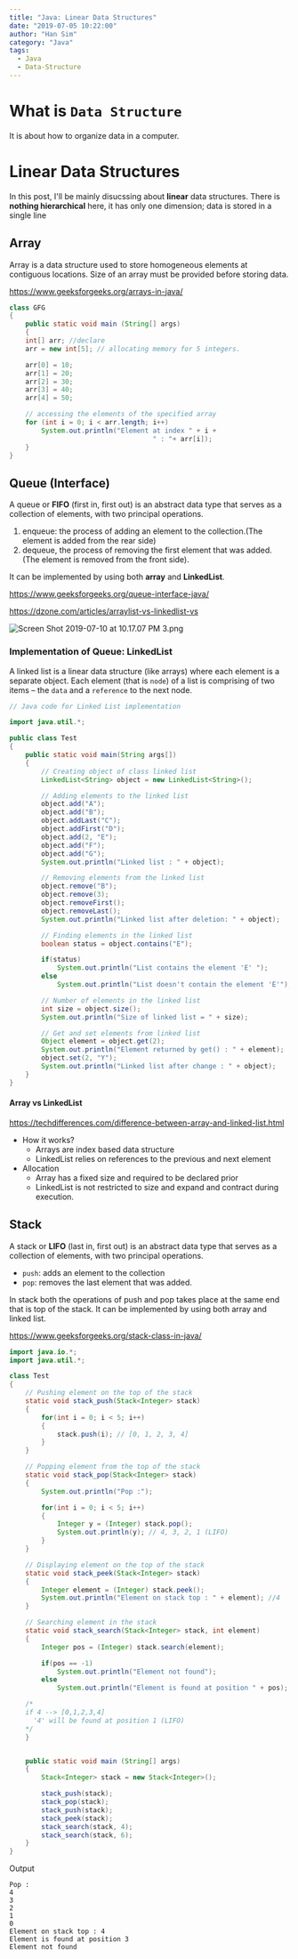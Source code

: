```yaml
---
title: "Java: Linear Data Structures"
date: "2019-07-05 10:22:00"
author: "Han Sim"
category: "Java"
tags:
  - Java
  - Data-Structure
---
```


# What is `Data Structure`

It is about how to organize data in a computer.

# Linear Data Structures

In this post, I'll be mainly disucssing about **linear** data structures. There is **nothing hierarchical** here, it has only one dimension; data is stored in a single line

## Array

Array is a data structure used to store homogeneous elements at contiguous locations. Size of an array must be provided before storing data.

https://www.geeksforgeeks.org/arrays-in-java/

```Java
class GFG
{
	public static void main (String[] args)
	{
	int[] arr; //declare
	arr = new int[5]; // allocating memory for 5 integers.

	arr[0] = 10;
	arr[1] = 20;
	arr[2] = 30;
	arr[3] = 40;
	arr[4] = 50;

	// accessing the elements of the specified array
	for (int i = 0; i < arr.length; i++)
		System.out.println("Element at index " + i +
									" : "+ arr[i]);
	}
}
```

## Queue (Interface)

A queue or **FIFO** (first in, first out) is an abstract data type that serves as a collection of elements, with two principal operations.

1. enqueue: the process of adding an element to the collection.(The element is added from the rear side)
2. dequeue, the process of removing the first element that was added. (The element is removed from the front side).

It can be implemented by using both **array** and **LinkedList**.

https://www.geeksforgeeks.org/queue-interface-java/

https://dzone.com/articles/arraylist-vs-linkedlist-vs

![Screen Shot 2019-07-10 at 10.17.07 PM 3.png](https://i.loli.net/2019/07/11/5d269c35a886054409.png)

### Implementation of Queue: LinkedList

A linked list is a linear data structure (like arrays) where each element is a separate object. Each element (that is `node`) of a list is comprising of two items – the `data` and a `reference` to the next node.

```Java
// Java code for Linked List implementation

import java.util.*;

public class Test
{
	public static void main(String args[])
	{
		// Creating object of class linked list
		LinkedList<String> object = new LinkedList<String>();

		// Adding elements to the linked list
		object.add("A");
		object.add("B");
		object.addLast("C");
		object.addFirst("D");
		object.add(2, "E");
		object.add("F");
		object.add("G");
		System.out.println("Linked list : " + object);

		// Removing elements from the linked list
		object.remove("B");
		object.remove(3);
		object.removeFirst();
		object.removeLast();
		System.out.println("Linked list after deletion: " + object);

		// Finding elements in the linked list
		boolean status = object.contains("E");

		if(status)
			System.out.println("List contains the element 'E' ");
		else
			System.out.println("List doesn't contain the element 'E'");

		// Number of elements in the linked list
		int size = object.size();
		System.out.println("Size of linked list = " + size);

		// Get and set elements from linked list
		Object element = object.get(2);
		System.out.println("Element returned by get() : " + element);
		object.set(2, "Y");
		System.out.println("Linked list after change : " + object);
	}
}
```

#### Array vs LinkedList

https://techdifferences.com/difference-between-array-and-linked-list.html

- How it works?
  - Arrays are index based data structure
  - LinkedList relies on references to the previous and next element
- Allocation
  - Array has a fixed size and required to be declared prior
  - LinkedList is not restricted to size and expand and contract during execution.

## Stack

A stack or **LIFO** (last in, first out) is an abstract data type that serves as a collection of elements, with two principal operations.

- `push`: adds an element to the collection
- `pop`: removes the last element that was added.

In stack both the operations of push and pop takes place at the same end that is top of the stack. It can be implemented by using both array and linked list.

https://www.geeksforgeeks.org/stack-class-in-java/

```Java
import java.io.*;
import java.util.*;

class Test
{
	// Pushing element on the top of the stack
	static void stack_push(Stack<Integer> stack)
	{
		for(int i = 0; i < 5; i++)
		{
			stack.push(i); // [0, 1, 2, 3, 4]
		}
	}

	// Popping element from the top of the stack
	static void stack_pop(Stack<Integer> stack)
	{
		System.out.println("Pop :");

		for(int i = 0; i < 5; i++)
		{
			Integer y = (Integer) stack.pop();
			System.out.println(y); // 4, 3, 2, 1 (LIFO)
		}
	}

	// Displaying element on the top of the stack
	static void stack_peek(Stack<Integer> stack)
	{
		Integer element = (Integer) stack.peek();
		System.out.println("Element on stack top : " + element); //4
	}

	// Searching element in the stack
	static void stack_search(Stack<Integer> stack, int element)
	{
		Integer pos = (Integer) stack.search(element);

		if(pos == -1)
			System.out.println("Element not found");
		else
			System.out.println("Element is found at position " + pos);

    /*
    if 4 --> [0,1,2,3,4]
      '4' will be found at position 1 (LIFO)
    */
	}


	public static void main (String[] args)
	{
		Stack<Integer> stack = new Stack<Integer>();

		stack_push(stack);
		stack_pop(stack);
		stack_push(stack);
		stack_peek(stack);
		stack_search(stack, 4);
		stack_search(stack, 6);
	}
}
```

Output

```
Pop :
4
3
2
1
0
Element on stack top : 4
Element is found at position 3
Element not found
```
